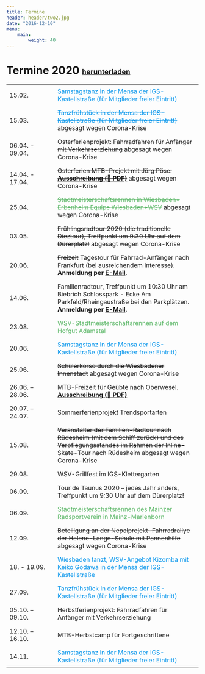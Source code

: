 ```yaml
---
title: Termine
header: header/two2.jpg
date: "2016-12-10"
menu: 
    main:
        weight: 40
---
```


# Termine 2020 <span class="small-header">[herunterladen](termine/WSV-Termine2020.pdf)</span>

Datum | Event
--- | ---
15.02. | <span class="tanz">Samstagstanz in der Mensa der IGS-Kastellstraße (für Mitglieder freier Eintritt)</span>
15.03. | <span class="tanz"><strike>Tanzfrühstück in der Mensa der IGS-Kastellstraße (für Mitglieder freier Eintritt)</strike></span> <span class="canceled">abgesagt wegen Corona-Krise</span>
06.04. - 09.04. | <strike>Osterferienprojekt: Fahrradfahren für Anfänger mit Verkehrserziehung</strike> <span class="canceled">abgesagt wegen Corona-Krise</span>
14.04. - 17.04. | <strike>Osterferien MTB-Projekt mit Jörg Pöse. **[Ausschreibung (📄 PDF)](termine/Osterferien-WSV-2020.pdf)**</strike> <span class="canceled">abgesagt wegen Corona-Krise</span>
25.04. | <span class="race"><strike>Stadtmeisterschaftsrennen in Wiesbaden-Erbenheim Equipe Wiesbaden+WSV</strike></span> <span class="canceled">abgesagt wegen Corona-Krise</span>
03.05. | <strike>Frühlingsradtour 2020 (die traditionelle Dieztour), Treffpunkt um 9:30 Uhr auf dem Dürerplatz!</strike> <span class="canceled">abgesagt wegen Corona-Krise</span>
<span class="canceled">20.06.</span> | <strike>Freizeit</strike> Tagestour für Fahrrad-Anfänger nach Frankfurt (bei ausreichendem Interesse). **Anmeldung per [E-Mail](mailto:schulsportverein@hotmail.com)**.
<span class="canceled">14.06.</span> | Familienradtour, Treffpunkt um 10:30 Uhr am Biebrich Schlosspark - Ecke Am Parkfeld/Rheingaustraße bei den Parkplätzen. **Anmeldung per [E-Mail](mailto:schulsportverein@hotmail.com)**.
<span class="canceled">23.08.</span> | <span class="race">WSV-Stadtmeisterschaftsrennen auf dem Hofgut Adamstal</span>
20.06. | <span class="tanz">Samstagstanz in der Mensa der IGS-Kastellstraße (für Mitglieder freier Eintritt)</span>
25.06. | <strike>Schülerkorso durch die Wiesbadener Innenstadt</strike> <span class="canceled">abgesagt wegen Corona-Krise</span>
26.06. – 28.06. | MTB-Freizeit für Geübte nach Oberwesel. **[Ausschreibung (📄 PDF)](termine/WSV-Freizeit-2020-Oberwesel.pdf)**
20.07. – 24.07. | Sommerferienprojekt Trendsportarten
15.08. | <strike>Veranstalter der Familien-Radtour nach Rüdesheim (mit dem Schiff zurück) und des Verpflegungsstandes im Rahmen der Inline-Skate-Tour nach Rüdesheim</strike> <span class="canceled">abgesagt wegen Corona-Krise</span>
29.08. | WSV-Grillfest im IGS-Klettergarten
06.09. | Tour de Taunus 2020 – jedes Jahr anders, Treffpunkt um 9:30 Uhr auf dem Dürerplatz!
06.09. | <span class="race">Stadtmeisterschaftsrennen des Mainzer Radsportverein in Mainz-Marienborn</span>
12.09. | <strike>Beteiligung an der Nepalprojekt-Fahrradrallye der Helene-Lange-Schule mit Pannenhilfe</strike> <span class="canceled">abgesagt wegen Corona-Krise</span>
18. - 19.09. | <span class="tanz">Wiesbaden tanzt, WSV-Angebot Kizomba mit Keiko Godawa in der Mensa der IGS-Kastellstraße</span>
27.09. | <span class="tanz">Tanzfrühstück in der Mensa der IGS-Kastellstraße (für Mitglieder freier Eintritt)</span>
05.10. – 09.10. | Herbstferienprojekt: Fahrradfahren für Anfänger mit Verkehrserziehung
12.10. – 16.10. | MTB-Herbstcamp für Fortgeschrittene
14.11. | <span class="tanz">Samstagstanz in der Mensa der IGS-Kastellstraße (für Mitglieder freier Eintritt)</span>

<style type="text/css">
	thead {
		display: none;
	}

	td:first-child {
		width: 110px;
	}

	td, th {
		border: none;
		padding: 0.5em 0.5em;
	}

	.tanz {
		color: #0093eb;
	}

	.race {
		color: #57b563;
	}

	.small-header {
		font-size: 0.65em;
	}

</style>
